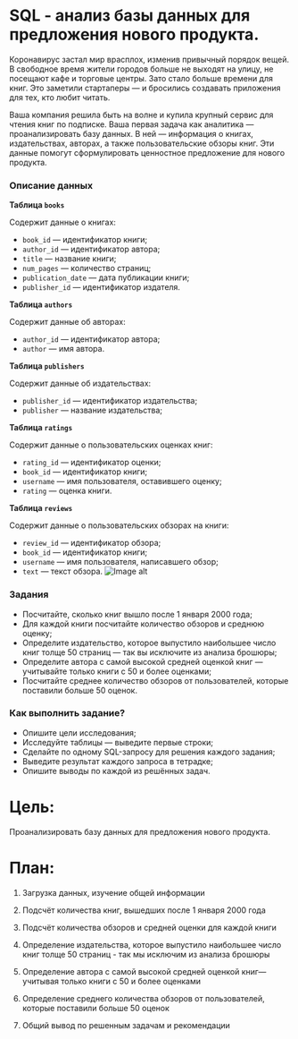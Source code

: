 # SQL - анализ базы данных для предложения нового продукта.

Коронавирус застал мир врасплох, изменив привычный порядок вещей. В свободное время жители городов больше не выходят на улицу, не посещают кафе и торговые центры. Зато стало больше времени для книг. Это заметили стартаперы — и бросились создавать приложения для тех, кто любит читать.

Ваша компания решила быть на волне и купила крупный сервис для чтения книг по подписке. Ваша первая задача как аналитика — проанализировать базу данных.
В ней — информация о книгах, издательствах, авторах, а также пользовательские обзоры книг. Эти данные помогут сформулировать ценностное предложение для нового продукта.

### Описание данных

**Таблица `books`**

Содержит данные о книгах:

- `book_id` — идентификатор книги;
- `author_id` — идентификатор автора;
- `title` — название книги;
- `num_pages` — количество страниц;
- `publication_date` — дата публикации книги;
- `publisher_id` — идентификатор издателя.

**Таблица `authors`**

Содержит данные об авторах:

- `author_id` — идентификатор автора;
- `author` — имя автора.

**Таблица `publishers`**

Содержит данные об издательствах:

- `publisher_id` — идентификатор издательства;
- `publisher` — название издательства;

**Таблица `ratings`**

Содержит данные о пользовательских оценках книг:

- `rating_id` — идентификатор оценки;
- `book_id` — идентификатор книги;
- `username` — имя пользователя, оставившего оценку;
- `rating` — оценка книги.

**Таблица `reviews`**

Содержит данные о пользовательских обзорах на книги:

- `review_id` — идентификатор обзора;
- `book_id` — идентификатор книги;
- `username` — имя пользователя, написавшего обзор;
- `text` — текст обзора.
![Image alt](https://github.com/{SuvorovaTV}/{yandex-praktikum-projects}/raw/{sql}/scheme_1589269096.png)
### Задания

- Посчитайте, сколько книг вышло после 1 января 2000 года;
- Для каждой книги посчитайте количество обзоров и среднюю оценку;
- Определите издательство, которое выпустило наибольшее число книг толще 50 страниц — так вы исключите из анализа брошюры;
- Определите автора с самой высокой средней оценкой книг — учитывайте только книги с 50 и более оценками;
- Посчитайте среднее количество обзоров от пользователей, которые поставили больше 50 оценок.

### Как выполнить задание?

- Опишите цели исследования;
- Исследуйте таблицы — выведите первые строки;
- Сделайте по одному SQL-запросу для решения каждого задания;
- Выведите результат каждого запроса в тетрадке;
- Опишите выводы по каждой из решённых задач.

# Цель:

Проанализировать базу данных для предложения нового продукта.


# План:

1. Загрузка данных, изучение общей информации

2. Подсчёт количества книг, вышедших после 1 января 2000 года

3. Подсчёт количества обзоров и средней оценки для каждой книги

4. Определение издательства, которое выпустило наибольшее число книг толще 50 страниц - так мы исключим из анализа брошюры

5. Определение автора с самой высокой средней оценкой книг— учитывая только книги с 50 и более оценками

6. Определение среднего количества обзоров от пользователей, которые поставили больше 50 оценок

7. Общий вывод по решенным задачам и рекомендации
